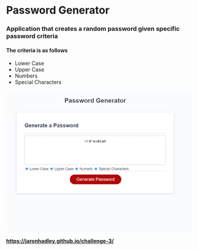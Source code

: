 # Password Generator
### Application that creates a random password given specific password criteria
#### The criteria is as follows
* Lower Case
* Upper Case
* Numbers
* Special Characters

![Page View](/develop/page.png)

**https://jaronhadley.github.io/challenge-3/**
